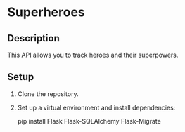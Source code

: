 # Superheroes

## Description
This API allows you to track heroes and their superpowers.

## Setup
1. Clone the repository.
2. Set up a virtual environment and install dependencies:

   pip install Flask Flask-SQLAlchemy Flask-Migrate